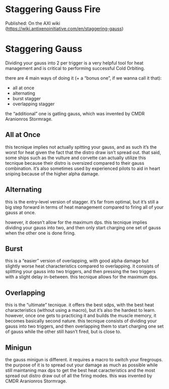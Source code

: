 # Staggering Gauss Fire

Published: On the AXI wiki (https://wiki.antixenoinitiative.com/en/staggering-gauss)

# Staggering Gauss

Dividing your gauss into 2 per trigger is a very helpful tool for heat management and is critical to performing successful Cold Orbiting.

there are 4 main ways of doing it (+ a “bonus one”, if we wanna call it that):

- all at once
- alternating
- burst stagger
- overlapping stagger

the “additional” one is gatling gauss, which was invented by CMDR Aranionros Stormrage.

## All at Once

this tecnique implies not actually spitting your gauss, and as such it’s the worst for heat given the fact that the distro draw isn’t spread out. that said, some ships such as the vulture and corvette can actually utilize this tecnique because their distro is oversized compared to their gauss combination. it’s also sometimes used by experienced pilots to aid in heart sniping because of the higher alpha damage.

## Alternating

this is the entry-level version of stagger. it’s far from optimal, but it’s still a big step forward in terms of heat management compared to firing all of your gauss at once.

however, it doesn’t allow for the maximum dps. this tecnique implies dividing your gauss into two, and then only start charging one set of gauss when the other one is done firing.

## Burst

this is a “easier” version of overlapping, with good alpha damage but slightly worse heat characteristics compared to overlapping. it consists of splitting your gauss into two triggers, and then pressing the two triggers with a slight delay in-between. this tecnique allows for the maximum dps.

## Overlapping

this is the “ultimate” tecnique. it offers the best sdps, with the best heat characteristics (without using a macro), but it’s also the hardest to learn. however, once one gets to practicing it and builds the muscle memory, it becomes basically second nature. this tecnique consists of dividing your gauss into two triggers, and then overlapping them to start charging one set of gauss while the other still hasn’t fired, but is close to.

## Minigun

the gauss minigun is different. it requires a macro to switch your firegroups. the purpose of it is to spread out your damage as much as possible while still maintaning max dps to get the best heat caracteristics and the most spread out distro draw out of all the firing modes. this was invented by CMDR Aranionros Stormrage.